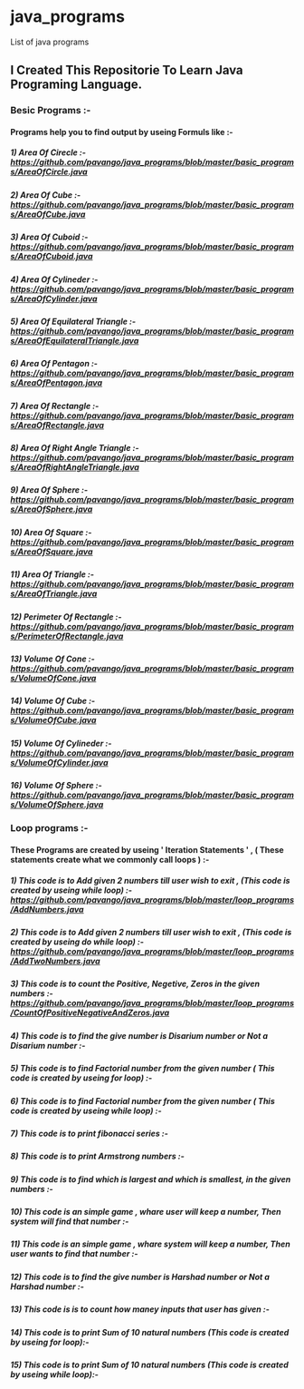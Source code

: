 # java_programs
List of java programs
## I Created This Repositorie To Learn Java  Programing Language.

### Besic Programs :-
#### Programs help you to find output by useing Formuls like :-

##### 1) Area Of Cirecle :- https://github.com/pavango/java_programs/blob/master/basic_programs/AreaOfCircle.java
##### 2) Area Of Cube :- https://github.com/pavango/java_programs/blob/master/basic_programs/AreaOfCube.java
##### 3) Area Of Cuboid :-https://github.com/pavango/java_programs/blob/master/basic_programs/AreaOfCuboid.java
##### 4) Area Of Cylineder :- https://github.com/pavango/java_programs/blob/master/basic_programs/AreaOfCylinder.java
##### 5) Area Of Equilateral Triangle :- https://github.com/pavango/java_programs/blob/master/basic_programs/AreaOfEquilateralTriangle.java
##### 6) Area Of Pentagon :- https://github.com/pavango/java_programs/blob/master/basic_programs/AreaOfPentagon.java
##### 7) Area Of Rectangle :- https://github.com/pavango/java_programs/blob/master/basic_programs/AreaOfRectangle.java
##### 8) Area Of Right Angle Triangle :- https://github.com/pavango/java_programs/blob/master/basic_programs/AreaOfRightAngleTriangle.java
##### 9) Area Of Sphere :- https://github.com/pavango/java_programs/blob/master/basic_programs/AreaOfSphere.java
##### 10) Area Of Square :- https://github.com/pavango/java_programs/blob/master/basic_programs/AreaOfSquare.java
##### 11) Area Of Triangle :- https://github.com/pavango/java_programs/blob/master/basic_programs/AreaOfTriangle.java
##### 12) Perimeter Of Rectangle :- https://github.com/pavango/java_programs/blob/master/basic_programs/PerimeterOfRectangle.java
##### 13) Volume Of Cone :- https://github.com/pavango/java_programs/blob/master/basic_programs/VolumeOfCone.java
##### 14) Volume Of Cube :- https://github.com/pavango/java_programs/blob/master/basic_programs/VolumeOfCube.java
##### 15) Volume Of Cylineder :- https://github.com/pavango/java_programs/blob/master/basic_programs/VolumeOfCylinder.java
##### 16) Volume Of Sphere :- https://github.com/pavango/java_programs/blob/master/basic_programs/VolumeOfSphere.java

### Loop programs :-

#### These Programs are created by useing '  Iteration Statements ' , ( These statements create what we commonly call loops ) :-

##### 1) This code is to Add given 2 numbers till user wish to exit , (This code is created by useing while loop) :- https://github.com/pavango/java_programs/blob/master/loop_programs/AddNumbers.java

##### 2) This code is to Add given 2 numbers till user wish to exit , (This code is created by useing do while loop) :- https://github.com/pavango/java_programs/blob/master/loop_programs/AddTwoNumbers.java
##### 3) This code is to count the Positive, Negetive, Zeros in the given numbers :-https://github.com/pavango/java_programs/blob/master/loop_programs/CountOfPositiveNegativeAndZeros.java
##### 4) This code is to find the give number is Disarium number or Not a Disarium number :- 
##### 5) This code is to find Factorial number from the given number ( This code is created by useing for loop) :-
##### 6) This code is to find Factorial number from the given number ( This code is created by useing while loop) :-
##### 7) This code is to print fibonacci series :-
##### 8) This code is to print Armstrong numbers :-
##### 9) This code is to find which is largest and which is smallest, in the given numbers :-
##### 10) This code is an simple game , whare user will keep a number, Then system will find that number :-
##### 11) This code is an simple game , whare system will keep a number, Then user wants to find that number :-
##### 12) This code is to find the give number is Harshad number or Not a Harshad number :-
##### 13) This code is is to count how maney inputs that user has given :-
##### 14) This code is to print Sum of 10 natural numbers (This code is created by useing for loop):-
##### 15) This code is to print Sum of 10 natural numbers (This code is created by useing while loop):-
